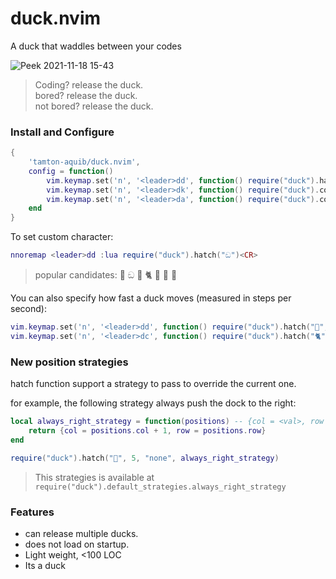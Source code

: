 # duck.nvim

A duck that waddles between your codes

![Peek 2021-11-18 15-43](https://user-images.githubusercontent.com/77913442/142396581-787616c0-92c9-4ddd-aa15-7bd218f6011b.gif)

> Coding? release the duck. <br />
> bored? release the duck. <br />
> not bored? release the duck. <br />

### Install and Configure

```lua
{
    'tamton-aquib/duck.nvim',
    config = function()
        vim.keymap.set('n', '<leader>dd', function() require("duck").hatch() end, {})
        vim.keymap.set('n', '<leader>dk', function() require("duck").cook() end, {})
        vim.keymap.set('n', '<leader>da', function() require("duck").cook_all() end, {})
    end
}
```

To set custom character:
```lua
nnoremap <leader>dd :lua require("duck").hatch("ඞ")<CR>
```
> popular candidates: 🦆 ඞ  🦀 🐈 🐎 🦖 🐤 

You can also specify how fast a duck moves (measured in steps per second):
```lua
vim.keymap.set('n', '<leader>dd', function() require("duck").hatch("🦆", 10) end, {}) -- A pretty fast duck
vim.keymap.set('n', '<leader>dc', function() require("duck").hatch("🐈", 0.75) end, {}) -- Quite a mellow cat
```

### New position strategies

hatch function support a strategy to pass to override the current one.

for example, the following strategy always push the dock to the right:
```lua
local always_right_strategy = function(positions) -- {col = <val>, row = <val>}
    return {col = positions.col + 1, row = positions.row}
end

require("duck").hatch("🦆", 5, "none", always_right_strategy)
```

> This strategies is available at `require("duck").default_strategies.always_right_strategy`

### Features
- can release multiple ducks.
- does not load on startup.
- Light weight, <100 LOC
- Its a duck
